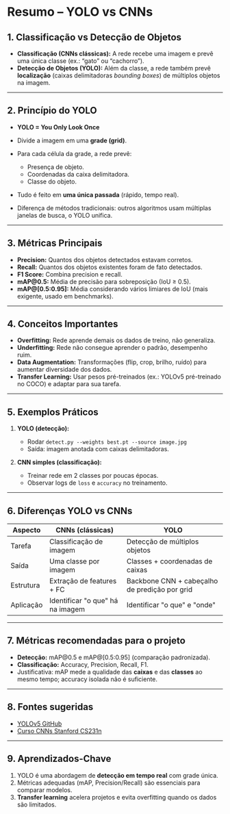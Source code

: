 # Resumo – YOLO vs CNNs

## 1. Classificação vs Detecção de Objetos

* **Classificação (CNNs clássicas):** A rede recebe uma imagem e prevê uma única classe (ex.: “gato” ou “cachorro”).
* **Detecção de Objetos (YOLO):** Além da classe, a rede também prevê **localização** (caixas delimitadoras *bounding boxes*) de múltiplos objetos na imagem.

---

## 2. Princípio do YOLO

* **YOLO = You Only Look Once**
* Divide a imagem em uma **grade (grid)**.
* Para cada célula da grade, a rede prevê:

  * Presença de objeto.
  * Coordenadas da caixa delimitadora.
  * Classe do objeto.
* Tudo é feito em **uma única passada** (rápido, tempo real).
* Diferença de métodos tradicionais: outros algoritmos usam múltiplas janelas de busca, o YOLO unifica.

---

## 3. Métricas Principais

* **Precision:** Quantos dos objetos detectados estavam corretos.
* **Recall:** Quantos dos objetos existentes foram de fato detectados.
* **F1 Score:** Combina precision e recall.
* **mAP\@0.5:** Média de precisão para sobreposição (IoU ≥ 0.5).
* **mAP@\[0.5:0.95]:** Média considerando vários limiares de IoU (mais exigente, usado em benchmarks).

---

## 4. Conceitos Importantes

* **Overfitting:** Rede aprende demais os dados de treino, não generaliza.
* **Underfitting:** Rede não consegue aprender o padrão, desempenho ruim.
* **Data Augmentation:** Transformações (flip, crop, brilho, ruído) para aumentar diversidade dos dados.
* **Transfer Learning:** Usar pesos pré-treinados (ex.: YOLOv5 pré-treinado no COCO) e adaptar para sua tarefa.

---

## 5. Exemplos Práticos

1. **YOLO (detecção):**

   * Rodar `detect.py --weights best.pt --source image.jpg`
   * Saída: imagem anotada com caixas delimitadoras.
2. **CNN simples (classificação):**

   * Treinar rede em 2 classes por poucas épocas.
   * Observar logs de `loss` e `accuracy` no treinamento.

---

## 6. Diferenças YOLO vs CNNs

| Aspecto   | CNNs (clássicas)                 | YOLO                                          |
| --------- | -------------------------------- | --------------------------------------------- |
| Tarefa    | Classificação de imagem          | Detecção de múltiplos objetos                 |
| Saída     | Uma classe por imagem            | Classes + coordenadas de caixas               |
| Estrutura | Extração de features + FC        | Backbone CNN + cabeçalho de predição por grid |
| Aplicação | Identificar "o que" há na imagem | Identificar "o que" e "onde"                  |

---

## 7. Métricas recomendadas para o projeto

* **Detecção:** mAP\@0.5 e mAP@\[0.5:0.95] (comparação padronizada).
* **Classificação:** Accuracy, Precision, Recall, F1.
* Justificativa: mAP mede a qualidade das **caixas** e das **classes** ao mesmo tempo; accuracy isolada não é suficiente.

---

## 8. Fontes sugeridas

* [YOLOv5 GitHub](https://github.com/ultralytics/yolov5)
* [Curso CNNs Stanford CS231n](http://cs231n.stanford.edu/)

---

## 9. Aprendizados-Chave

1. YOLO é uma abordagem de **detecção em tempo real** com grade única.
2. Métricas adequadas (mAP, Precision/Recall) são essenciais para comparar modelos.
3. **Transfer learning** acelera projetos e evita overfitting quando os dados são limitados.
